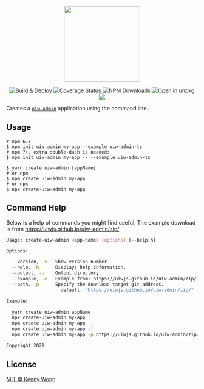 <p align="center">
  <a href="https://github.com/uiwjs/uiw-admin">
    <img width="200" src="https://avatars.githubusercontent.com/u/33082374?s=88&v=4">
  </a>
</p>
<!--rehype:style=min-height: 380px; display: flex; justify-content: center; align-items: center;-->

<p align="center">
  <a href="https://github.com/uiwjs/uiw-admin/actions/workflows/ci.yml">
    <img alt="Build & Deploy" src="https://github.com/uiwjs/uiw-admin/actions/workflows/ci.yml/badge.svg">
  </a>
  <a href="https://uiwjs.github.io//uiw-admin/create-uiw-admin/lcov-report/">
    <img alt="Coverage Status" src="https://uiwjs.github.io/uiw-admin/create-uiw-admin/badges.svg">
  </a>
  <a href="https://www.npmjs.com/package/create-uiw-admin">
    <img alt="NPM Downloads" src="https://img.shields.io/npm/dm/create-uiw-admin.svg?style=flat">
  </a>
  <a href="https://uiwjs.github.io/npm-unpkg/#/pkg/create-uiw-admin/file/README.md">
    <img alt="Open in unpkg" src="https://img.shields.io/badge/Open%20in-unpkg-blue">
  </a>
  <a href="https://www.npmjs.com/package/create-uiw-admin">
    <img src="https://img.shields.io/npm/v/create-uiw-admin.svg">
  </a>
</p>

Creates a [`uiw-admin`](https://github.com/uiwjs/uiw-admin) application using the command line.

## Usage

```shell
# npm 6.x
$ npm init uiw-admin my-app --example uiw-admin-ts
# npm 7+, extra double-dash is needed:
$ npm init uiw-admin my-app -- --example uiw-admin-ts

$ yarn create uiw-admin [appName]
# or npm
$ npm create uiw-admin my-app
# or npx
$ npx create-uiw-admin my-app
```

## Command Help

Below is a help of commands you might find useful. The example download is from https://uiwjs.github.io/uiw-admin/zip/

```bash
Usage: create-uiw-admin <app-name> [options] [--help|h]

Options:

  --version, -v   Show version number
  --help, -h      Displays help information.
  --output, -o    Output directory.
  --example, -e   Example from: https://uiwjs.github.io/uiw-admin/zip/, default: "uiw-admin-ts"
  --path, -p      Specify the download target git address.
                    default: "https://uiwjs.github.io/uiw-admin/zip/"

Example:

  yarn create uiw-admin appName
  npx create-uiw-admin my-app
  npm create uiw-admin my-app
  npm create uiw-admin my-app -f
  npm create uiw-admin my-app -p https://uiwjs.github.io/uiw-admin/zip/

Copyright 2021
```

## License

[MIT © Kenny Wong](https://github.com/jaywcjlove)
